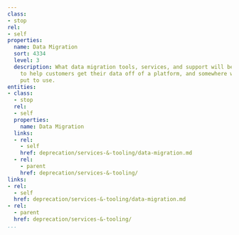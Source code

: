 ```yaml
---
class:
- stop
rel:
- self
properties:
  name: Data Migration
  sort: 4334
  level: 3
  description: What data migration tools, services, and support will be made available
    to help customers get their data off of a platform, and somewhere where they can
    put to use.
entities:
- class:
  - stop
  rel:
  - self
  properties:
    name: Data Migration
  links:
  - rel:
    - self
    href: deprecation/services-&-tooling/data-migration.md
  - rel:
    - parent
    href: deprecation/services-&-tooling/
links:
- rel:
  - self
  href: deprecation/services-&-tooling/data-migration.md
- rel:
  - parent
  href: deprecation/services-&-tooling/
...
```

